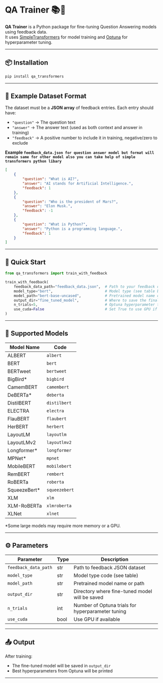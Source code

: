 
# QA Trainer 📚🤖

**QA Trainer** is a Python package for fine-tuning Question Answering models using feedback data.  
It uses [SimpleTransformers](https://simpletransformers.ai/) for model training and [Optuna](https://optuna.org/) for hyperparameter tuning.

---

## 📦 Installation

```bash
pip install qa_transformers
````

---

## 📂 Example Dataset Format

The dataset must be a **JSON array** of feedback entries.
Each entry should have:

* `"question"` → The question text
* `"answer"` → The answer text (used as both context and answer in training)
* `"feedback"` → A positive number to include it in training, negative/zero to exclude

**Example `feedback_data.json for question answer model but format will remain same for other model also you can take help of simple transformers python libary`**

```json
[
    {
        "question": "What is AI?",
        "answer": "AI stands for Artificial Intelligence.",
        "feedback": 1
    },
    {
        "question": "Who is the president of Mars?",
        "answer": "Elon Musk.",
        "feedback": -1
    },
    {
        "question": "What is Python?",
        "answer": "Python is a programming language.",
        "feedback": 1
    }
]
```

---

## 🚀 Quick Start

```python
from qa_transformers import train_with_feedback

train_with_feedback(
    feedback_data_path="feedback_data.json",  # Path to your feedback dataset
    model_type="bert",                        # Model type (see table below)
    model_path="bert-base-uncased",           # Pretrained model name or path
    output_dir="fine_tuned_model",            # Where to save the final model
    n_trials=5,                               # Optuna hyperparameter tuning trials
    use_cuda=False                            # Set True to use GPU if available
)
```

---

## 🧠 Supported Models

| Model Name    | Code          |
| ------------- | ------------- |
| ALBERT        | `albert`      |
| BERT          | `bert`        |
| BERTweet      | `bertweet`    |
| BigBird\*     | `bigbird`     |
| CamemBERT     | `camembert`   |
| DeBERTa\*     | `deberta`     |
| DistilBERT    | `distilbert`  |
| ELECTRA       | `electra`     |
| FlauBERT      | `flaubert`    |
| HerBERT       | `herbert`     |
| LayoutLM      | `layoutlm`    |
| LayoutLMv2    | `layoutlmv2`  |
| Longformer\*  | `longformer`  |
| MPNet\*       | `mpnet`       |
| MobileBERT    | `mobilebert`  |
| RemBERT       | `rembert`     |
| RoBERTa       | `roberta`     |
| SqueezeBert\* | `squeezebert` |
| XLM           | `xlm`         |
| XLM-RoBERTa   | `xlmroberta`  |
| XLNet         | `xlnet`       |

\*Some large models may require more memory or a GPU.

---

## ⚙️ Parameters

| Parameter            | Type | Description                                       |
| -------------------- | ---- | ------------------------------------------------- |
| `feedback_data_path` | str  | Path to feedback JSON dataset                     |
| `model_type`         | str  | Model type code (see table)                       |
| `model_path`         | str  | Pretrained model name or path                     |
| `output_dir`         | str  | Directory where fine-tuned model will be saved    |
| `n_trials`           | int  | Number of Optuna trials for hyperparameter tuning |
| `use_cuda`           | bool | Use GPU if available                              |

---

## 📤 Output

After training:

* The fine-tuned model will be saved in `output_dir`
* Best hyperparameters from Optuna will be printed

---

